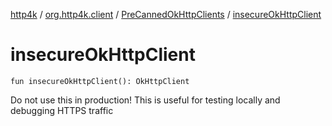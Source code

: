 [http4k](../../index.md) / [org.http4k.client](../index.md) / [PreCannedOkHttpClients](index.md) / [insecureOkHttpClient](./insecure-ok-http-client.md)

# insecureOkHttpClient

`fun insecureOkHttpClient(): OkHttpClient`

Do not use this in production! This is useful for testing locally and debugging HTTPS traffic

